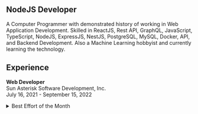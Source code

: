 ## NodeJS Developer
A Computer Programmer with demonstrated history of working in Web Application Development. Skilled in ReactJS, Rest API, GraphQL, JavaScript, TypeScript, NodeJS, ExpressJS, NestJS, PostgreSQL, MySQL, Docker, API, and Backend Development. Also a Machine Learning hobbyist and currently learning the technology.

## Experience
**Web Developer** <br />
Sun Asterisk Software Development, Inc. <br /> 
July 16, 2021 - September 15, 2022
<details>
<summary>Best Effort of the Month</summary>
![Recognition_ Best Effort of the Month - December 2021-1](https://user-images.githubusercontent.com/69438999/194121936-76f7f509-37e4-4fce-9b79-851f4bbc84ad.png)
</details>
